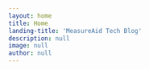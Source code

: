 ```yaml
---
layout: home
title: Home
landing-title: 'MeasureAid Tech Blog'
description: null
image: null
author: null
---
```

